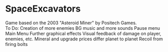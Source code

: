 # SpaceExcavators
Game based on the 2003 "Asteroid Miner" by Positech Games.  
To Do:
Creation of more enemies
BG music and more sounds
Pause menu
Main Menu
Further graphical effects
	Visual feedback of damage on player, enemies, etc.
Mineral and upgrade prices differ planet to planet
Recoil from firing bolts